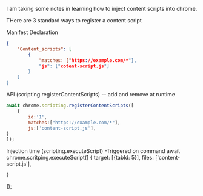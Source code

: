 I am taking some notes in learning how to inject content scripts into chrome.


THere are 3 standard ways to register a content script 

Manifest Declaration 

```json
{
    "Content_scripts": [
        {
            "matches: ["https://example.com/*"], 
            "js": ["cotent-script.js"]
        }
    ]
}
```

API (scripting.registerContentScripts) -- add and remove at runtime 

```javascript
await chrome.scripting.registerContentScripts([
    {
        id:'1',
        matches:["https://example.com/*"],
        js:['content-script.js'],
}
]);

```

Injection time (scripting.executeScript) -Triggered on command 
await chrome.scritping.executeScript([
    {
        target: [{tabId: 5}],
        files: ['content-script.js'],

    }
]);
